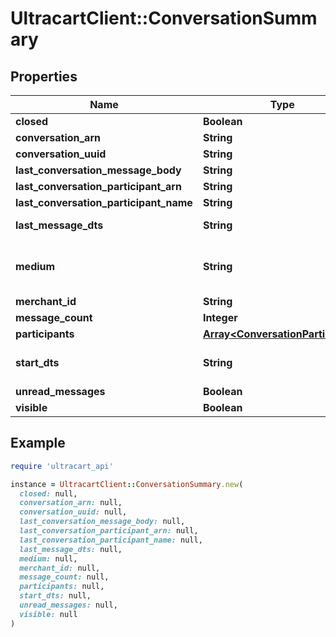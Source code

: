 # UltracartClient::ConversationSummary

## Properties

| Name | Type | Description | Notes |
| ---- | ---- | ----------- | ----- |
| **closed** | **Boolean** |  | [optional] |
| **conversation_arn** | **String** |  | [optional] |
| **conversation_uuid** | **String** |  | [optional] |
| **last_conversation_message_body** | **String** |  | [optional] |
| **last_conversation_participant_arn** | **String** |  | [optional] |
| **last_conversation_participant_name** | **String** |  | [optional] |
| **last_message_dts** | **String** | Last message date/time | [optional] |
| **medium** | **String** | The communication medium of the customer. | [optional] |
| **merchant_id** | **String** |  | [optional] |
| **message_count** | **Integer** |  | [optional] |
| **participants** | [**Array&lt;ConversationParticipant&gt;**](ConversationParticipant.md) |  | [optional] |
| **start_dts** | **String** | Start of the conversation date/time | [optional] |
| **unread_messages** | **Boolean** |  | [optional] |
| **visible** | **Boolean** |  | [optional] |

## Example

```ruby
require 'ultracart_api'

instance = UltracartClient::ConversationSummary.new(
  closed: null,
  conversation_arn: null,
  conversation_uuid: null,
  last_conversation_message_body: null,
  last_conversation_participant_arn: null,
  last_conversation_participant_name: null,
  last_message_dts: null,
  medium: null,
  merchant_id: null,
  message_count: null,
  participants: null,
  start_dts: null,
  unread_messages: null,
  visible: null
)
```

